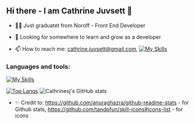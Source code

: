 ## Hi there - I am Cathrine Juvsett 👋

- 👩‍🎓 Just graduatet from Noroff - Front End Developer
- 🌱 Looking for somewhere to learn and grow as a developer

- 📫 How to reach me: cathrine.juvsett@gmail.com, [![My Skills](https://skillicons.dev/icons?i=linkedin)](https://skillicons.dev)



### Languages and tools: 
[![My Skills](https://skillicons.dev/icons?i=html,css,js,bootstrap,react,wordpress,vscode,xd,github&perline=3)](https://skillicons.dev)


[![Top Langs](https://github-readme-stats.vercel.app/api/top-langs/?username=cathrinesj&layout=donut-vertical)](https://github.com/anuraghazra/github-readme-stats) ![Cathrinesj's GitHub stats](https://github-readme-stats.vercel.app/api?username=cathrinesj&show_icons=true&theme=tokyonight) 


- ✨ Credit to: https://github.com/anuraghazra/github-readme-stats - for Github stats, https://github.com/tandpfun/skill-icons#icons-list - for icons
